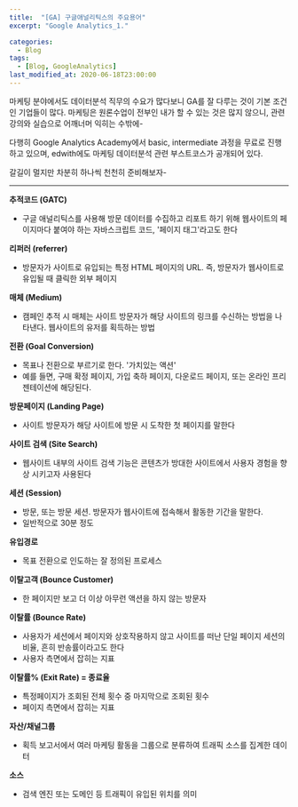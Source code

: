 ```yaml
---
title:  "[GA] 구글애널리틱스의 주요용어"
excerpt: "Google Analytics_1."

categories:
  - Blog 
tags:
  - [Blog, GoogleAnalytics]
last_modified_at: 2020-06-18T23:00:00
---
```


마케팅 분야에서도 데이터분석 직무의 수요가 많다보니 GA를 잘 다루는 것이 기본 조건인 기업들이 많다. 
마케팅은 원론수업이 전부인 내가 할 수 있는 것은 많지 않으니, 
관련 강의와 실습으로 어깨너머 익히는 수밖에- 

다행히 Google Analytics Academy에서 basic, intermediate 과정을 무료로 진행하고 있으며, 
edwith에도 마케팅 데이터분석 관련 부스트코스가 공개되어 있다. 

갈길이 멀지만 차분히 하나씩 천천히 준비해보자-

---
**추적코드 (GATC)**
  - 구글 애널리틱스를 사용해 방문 데이터를 수집하고 리포트 하기 위해 웹사이트의 페이지마다 붙여야 하는 자바스크립트 코드, '페이지 태그'라고도 한다

**리퍼러 (referrer)**
  - 방문자가 사이트로 유입되는 특정 HTML 페이지의 URL. 즉, 방문자가 웹사이트로 유입될 때 클릭한 외부 페이지

**매체 (Medium)**
  -  캠페인 추적 시 매체는 사이트 방문자가 해당 사이트의 링크를 수신하는 방법을 나타낸다. 웹사이트의 유저를 획득하는 방법

**전환 (Goal Conversion)**
  - 목표나 전환으로 부르기로 한다. '가치있는 액션'
  - 예를 들면, 구매 확정 페이지, 가입 축하 페이지, 다운로드 페이지, 또는 온라인 프리젠테이션에 해당된다.

**방문페이지 (Landing Page)**
  - 사이트 방문자가 해당 사이트에 방문 시 도착한 첫 페이지를 말한다

**사이트 검색 (Site Search)**
  - 웹사이트 내부의 사이트 검색 기능은 콘텐츠가 방대한 사이트에서 사용자 경험을 향상 시키고자 사용된다

**세션 (Session)**
  - 방문, 또는 방문 세션. 방문자가 웹사이트에 접속해서 활동한 기간을 말한다. 
  - 일반적으로 30분 정도

**유입경로**
  - 목표 전환으로 인도하는 잘 정의된 프로세스

**이탈고객 (Bounce Customer)**
  - 한 페이지만 보고 더 이상 아무런 액션을 하지 않는 방문자

**이탈률 (Bounce Rate)**
  - 사용자가 세션에서 페이지와 상호작용하지 않고 사이트를 떠난 단일 페이지 세션의 비율, 흔히 반송률이라고도 한다
  - 사용자 측면에서 잡히는 지표

**이탈률% (Exit Rate) = 종료율**
  - 특정페이지가 조회된 전체 횟수 중 마지막으로 조회된 횟수
  - 페이지 측면에서 잡히는 지표

**자산/채널그룹**
  - 획득 보고서에서 여러 마케팅 활동을 그룹으로 분류하여 트래픽 소스를 집계한 데이터

**소스**
  - 검색 엔진 또는 도메인 등 트래픽이 유입된 위치를 의미

